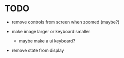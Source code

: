 #  TODO

- remove controls from screen when zoomed (maybe?)
- make image larger or keyboard smaller
    - maybe make a ui keyboard?

- remove state from display



